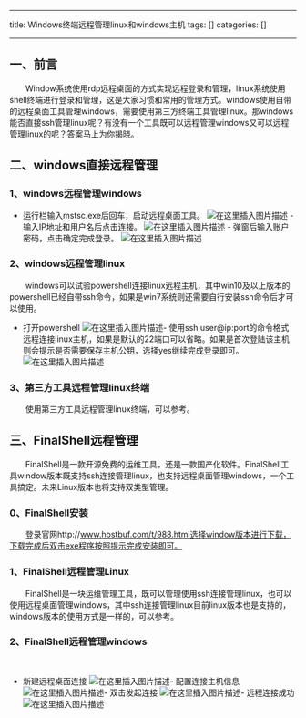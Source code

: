 
--- 
title:  Windows终端远程管理linux和windows主机 
tags: []
categories: [] 

---
## 一、前言

  Window系统使用rdp远程桌面的方式实现远程登录和管理，linux系统使用shell终端进行登录和管理，这是大家习惯和常用的管理方式。windows使用自带的远程桌面工具管理windows，需要使用第三方终端工具管理linux。那windows能否直接ssh管理linux呢？有没有一个工具既可以远程管理windows又可以远程管理linux的呢？答案马上为你揭晓。

## 二、windows直接远程管理

### 1、windows远程管理windows
-  运行栏输入mstsc.exe后回车，启动远程桌面工具。 <img src="https://img-blog.csdnimg.cn/c8fbf67328a740ebb20d3bc9209e1adf.png" alt="在这里插入图片描述"> -  输入IP地址和用户名后点击连接。 <img src="https://img-blog.csdnimg.cn/4ca9479dfee142fda4a61935a1ca2c23.png" alt="在这里插入图片描述"> -  弹窗后输入账户密码，点击确定完成登录。 <img src="https://img-blog.csdnimg.cn/b1dc54d93d1248a7a99cf514264c96fa.png" alt="在这里插入图片描述"> 
### 2、windows远程管理linux

  windows可以试验powershell连接linux远程主机，其中win10及以上版本的powershell已经自带ssh命令，如果是win7系统则还需要自行安装ssh命令后才可以使用。
- 打开powershell <img src="https://img-blog.csdnimg.cn/e61fa8e8d5874bf2901056e084dc2075.png" alt="在这里插入图片描述">- 使用ssh user@ip:port的命令格式远程连接linux主机，如果是默认的22端口可以省略。如果是首次登陆该主机则会提示是否需要保存主机公钥，选择yes继续完成登录即可。 <img src="https://img-blog.csdnimg.cn/aae53bbcac224049a3921c0074ccc2c2.png" alt="在这里插入图片描述">
### 3、第三方工具远程管理linux终端

  使用第三方工具远程管理linux终端，可以参考。

## 三、FinalShell远程管理

  FinalShell是一款开源免费的运维工具，还是一款国产化软件。FinalShell工具window版本既支持ssh连接管理linux，也支持远程桌面管理windows，一个工具搞定。未来Linux版本也将支持双类型管理。

### 0、FinalShell安装

  登录官网http://www.hostbuf.com/t/988.html选择window版本进行下载，下载完成后双击exe程序按照提示完成安装即可。

### 1、FinalShell远程管理Linux

  FinalShell是一块运维管理工具，既可以管理使用ssh连接管理linux，也可以使用远程桌面管理windows，其中ssh连接管理linux目前linux版本也是支持的，windows版本的使用方式是一样的，可以参考。

### 2、FinalShell远程管理windows

  
- 新建远程桌面连接 <img src="https://img-blog.csdnimg.cn/71bf5344d5754d4bae22d29160848cef.png" alt="在这里插入图片描述">- 配置连接主机信息 <img src="https://img-blog.csdnimg.cn/39817d4dc2864d768091f0fb1625792d.png" alt="在这里插入图片描述">- 双击发起连接 <img src="https://img-blog.csdnimg.cn/56f67099af9d44448a827d2775949ea8.png" alt="在这里插入图片描述">- 远程连接成功 <img src="https://img-blog.csdnimg.cn/a3e1a30132a94f02b34f0c1335676448.png" alt="在这里插入图片描述">